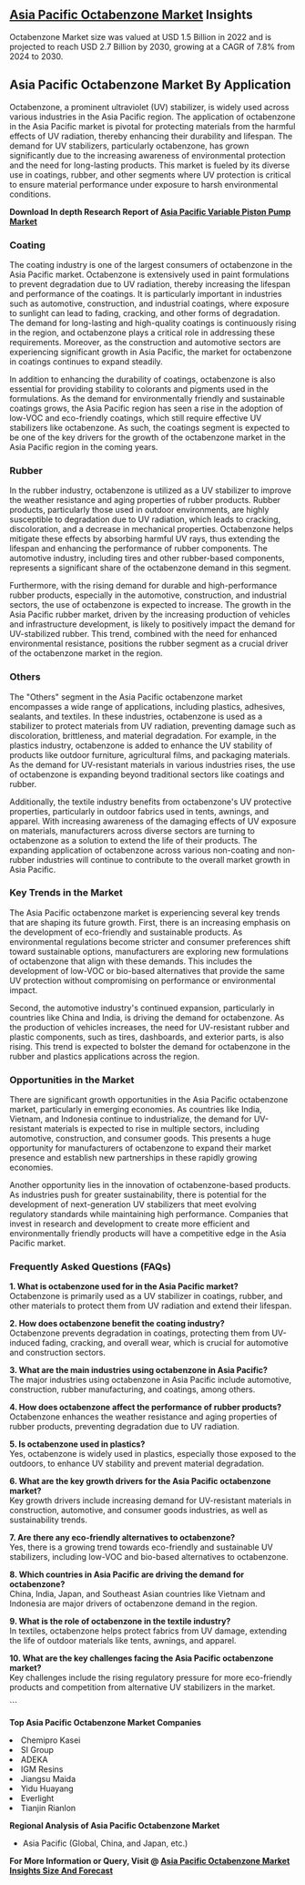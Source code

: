 <h2><a href="https://www.verifiedmarketreports.com/download-sample/?rid=393300&amp;utm_source=Github-Feb&amp;utm_medium=225" target="_blank">Asia Pacific Octabenzone Market</a> Insights</h2><p>Octabenzone Market size was valued at USD 1.5 Billion in 2022 and is projected to reach USD 2.7 Billion by 2030, growing at a CAGR of 7.8% from 2024 to 2030.</p><p><h2>Asia Pacific Octabenzone Market By Application</h2> <p>Octabenzone, a prominent ultraviolet (UV) stabilizer, is widely used across various industries in the Asia Pacific region. The application of octabenzone in the Asia Pacific market is pivotal for protecting materials from the harmful effects of UV radiation, thereby enhancing their durability and lifespan. The demand for UV stabilizers, particularly octabenzone, has grown significantly due to the increasing awareness of environmental protection and the need for long-lasting products. This market is fueled by its diverse use in coatings, rubber, and other segments where UV protection is critical to ensure material performance under exposure to harsh environmental conditions.</p> <p><p><strong>Download In depth Research Report of <a href="https://www.verifiedmarketreports.com/download-sample/?rid=236118&amp;utm_source=Pulse-Dec&amp;utm_medium=225" target="_blank">Asia Pacific Variable Piston Pump Market</a></strong></p></p> <h3>Coating</h3> <p>The coating industry is one of the largest consumers of octabenzone in the Asia Pacific market. Octabenzone is extensively used in paint formulations to prevent degradation due to UV radiation, thereby increasing the lifespan and performance of the coatings. It is particularly important in industries such as automotive, construction, and industrial coatings, where exposure to sunlight can lead to fading, cracking, and other forms of degradation. The demand for long-lasting and high-quality coatings is continuously rising in the region, and octabenzone plays a critical role in addressing these requirements. Moreover, as the construction and automotive sectors are experiencing significant growth in Asia Pacific, the market for octabenzone in coatings continues to expand steadily.</p> <p>In addition to enhancing the durability of coatings, octabenzone is also essential for providing stability to colorants and pigments used in the formulations. As the demand for environmentally friendly and sustainable coatings grows, the Asia Pacific region has seen a rise in the adoption of low-VOC and eco-friendly coatings, which still require effective UV stabilizers like octabenzone. As such, the coatings segment is expected to be one of the key drivers for the growth of the octabenzone market in the Asia Pacific region in the coming years.</p> <h3>Rubber</h3> <p>In the rubber industry, octabenzone is utilized as a UV stabilizer to improve the weather resistance and aging properties of rubber products. Rubber products, particularly those used in outdoor environments, are highly susceptible to degradation due to UV radiation, which leads to cracking, discoloration, and a decrease in mechanical properties. Octabenzone helps mitigate these effects by absorbing harmful UV rays, thus extending the lifespan and enhancing the performance of rubber components. The automotive industry, including tires and other rubber-based components, represents a significant share of the octabenzone demand in this segment.</p> <p>Furthermore, with the rising demand for durable and high-performance rubber products, especially in the automotive, construction, and industrial sectors, the use of octabenzone is expected to increase. The growth in the Asia Pacific rubber market, driven by the increasing production of vehicles and infrastructure development, is likely to positively impact the demand for UV-stabilized rubber. This trend, combined with the need for enhanced environmental resistance, positions the rubber segment as a crucial driver of the octabenzone market in the region.</p> <h3>Others</h3> <p>The "Others" segment in the Asia Pacific octabenzone market encompasses a wide range of applications, including plastics, adhesives, sealants, and textiles. In these industries, octabenzone is used as a stabilizer to protect materials from UV radiation, preventing damage such as discoloration, brittleness, and material degradation. For example, in the plastics industry, octabenzone is added to enhance the UV stability of products like outdoor furniture, agricultural films, and packaging materials. As the demand for UV-resistant materials in various industries rises, the use of octabenzone is expanding beyond traditional sectors like coatings and rubber.</p> <p>Additionally, the textile industry benefits from octabenzone's UV protective properties, particularly in outdoor fabrics used in tents, awnings, and apparel. With increasing awareness of the damaging effects of UV exposure on materials, manufacturers across diverse sectors are turning to octabenzone as a solution to extend the life of their products. The expanding application of octabenzone across various non-coating and non-rubber industries will continue to contribute to the overall market growth in Asia Pacific.</p> <h3>Key Trends in the Market</h3> <p>The Asia Pacific octabenzone market is experiencing several key trends that are shaping its future growth. First, there is an increasing emphasis on the development of eco-friendly and sustainable products. As environmental regulations become stricter and consumer preferences shift toward sustainable options, manufacturers are exploring new formulations of octabenzone that align with these demands. This includes the development of low-VOC or bio-based alternatives that provide the same UV protection without compromising on performance or environmental impact.</p> <p>Second, the automotive industry's continued expansion, particularly in countries like China and India, is driving the demand for octabenzone. As the production of vehicles increases, the need for UV-resistant rubber and plastic components, such as tires, dashboards, and exterior parts, is also rising. This trend is expected to bolster the demand for octabenzone in the rubber and plastics applications across the region.</p> <h3>Opportunities in the Market</h3> <p>There are significant growth opportunities in the Asia Pacific octabenzone market, particularly in emerging economies. As countries like India, Vietnam, and Indonesia continue to industrialize, the demand for UV-resistant materials is expected to rise in multiple sectors, including automotive, construction, and consumer goods. This presents a huge opportunity for manufacturers of octabenzone to expand their market presence and establish new partnerships in these rapidly growing economies.</p> <p>Another opportunity lies in the innovation of octabenzone-based products. As industries push for greater sustainability, there is potential for the development of next-generation UV stabilizers that meet evolving regulatory standards while maintaining high performance. Companies that invest in research and development to create more efficient and environmentally friendly products will have a competitive edge in the Asia Pacific market.</p> <h3>Frequently Asked Questions (FAQs)</h3> <p><strong>1. What is octabenzone used for in the Asia Pacific market?</strong> <br> Octabenzone is primarily used as a UV stabilizer in coatings, rubber, and other materials to protect them from UV radiation and extend their lifespan.</p> <p><strong>2. How does octabenzone benefit the coating industry?</strong> <br> Octabenzone prevents degradation in coatings, protecting them from UV-induced fading, cracking, and overall wear, which is crucial for automotive and construction sectors.</p> <p><strong>3. What are the main industries using octabenzone in Asia Pacific?</strong> <br> The major industries using octabenzone in Asia Pacific include automotive, construction, rubber manufacturing, and coatings, among others.</p> <p><strong>4. How does octabenzone affect the performance of rubber products?</strong> <br> Octabenzone enhances the weather resistance and aging properties of rubber products, preventing degradation due to UV radiation.</p> <p><strong>5. Is octabenzone used in plastics?</strong> <br> Yes, octabenzone is widely used in plastics, especially those exposed to the outdoors, to enhance UV stability and prevent material degradation.</p> <p><strong>6. What are the key growth drivers for the Asia Pacific octabenzone market?</strong> <br> Key growth drivers include increasing demand for UV-resistant materials in construction, automotive, and consumer goods industries, as well as sustainability trends.</p> <p><strong>7. Are there any eco-friendly alternatives to octabenzone?</strong> <br> Yes, there is a growing trend towards eco-friendly and sustainable UV stabilizers, including low-VOC and bio-based alternatives to octabenzone.</p> <p><strong>8. Which countries in Asia Pacific are driving the demand for octabenzone?</strong> <br> China, India, Japan, and Southeast Asian countries like Vietnam and Indonesia are major drivers of octabenzone demand in the region.</p> <p><strong>9. What is the role of octabenzone in the textile industry?</strong> <br> In textiles, octabenzone helps protect fabrics from UV damage, extending the life of outdoor materials like tents, awnings, and apparel.</p> <p><strong>10. What are the key challenges facing the Asia Pacific octabenzone market?</strong> <br> Key challenges include the rising regulatory pressure for more eco-friendly products and competition from alternative UV stabilizers in the market.</p> ```</p><p><strong>Top Asia Pacific Octabenzone Market Companies</strong></p><div data-test-id=""><p><li>Chemipro Kasei</li><li> SI Group</li><li> ADEKA</li><li> IGM Resins</li><li> Jiangsu Maida</li><li> Yidu Huayang</li><li> Everlight</li><li> Tianjin Rianlon</li></p><div><strong>Regional Analysis of&nbsp;Asia Pacific Octabenzone Market</strong></div><ul><li dir="ltr"><p dir="ltr">Asia Pacific (Global, China, and Japan, etc.)</p></li></ul><p><strong>For More Information or Query, Visit @&nbsp;</strong><strong><a href="https://www.verifiedmarketreports.com/product/octabenzone-market/?utm_source=Github-Feb&amp;utm_medium=225" target="_blank">Asia Pacific Octabenzone Market Insights Size And Forecast</a></strong></p></div><h2>&nbsp;</h2><div data-test-id="">&nbsp;</div>
